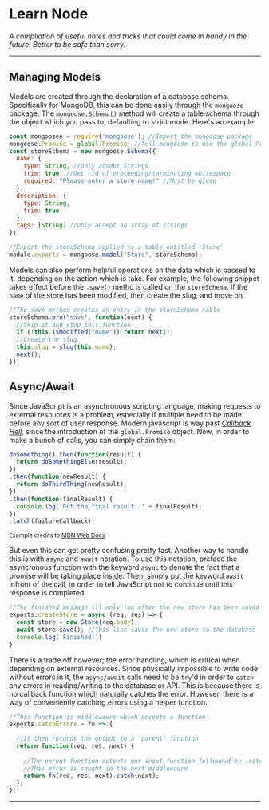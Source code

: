 # Learn Node

_A compliation of useful notes and tricks that could come in handy in the future. Better to be safe than sorry!_

---

## Managing Models

Models are created through the declaration of a database schema. Specifically for MongoDB, this can be done easily through the `mongoose` package. The `mongoose.Schema()` method will create a table schema through the object which you pass to, defaulting to strict mode. Here's an example:

```javascript
const mongoosee = require('mongoose'); //Import the mongoose package
mongoose.Promise = global.Promise; //Tell mongoose to use the global Promise object on it's DB interactions
const storeSchema = new mongoose.Schema({
  name: {
    type: String, //Only accept Strings
    trim: true, //Get rid of preceeding/terminating whitespace
    required: "Please enter a store name!" //Must be given
  },
  description: {
    type: String,
    trim: true
  },
  tags: [String] //Only accept an array of strings
});

//Export the storeSchema applied to a table entitled 'Store'
module.exports = mongoose.model("Store", storeSchema);
```

Models can also perform helpful operations on the data which is passed to it, depending on the action which is take. For example, the following snippet takes effect before the `.save()` metho is called on the `storeSchema`. If the `name` of the store has been modified, then create the slug, and move on.

```javascript
//The save method creates an entry in the storeSchema table
storeSchema.pre("save", function(next) {
  //Skip it and stop this function
  if (!this.isModified("name")) return next();
  //Create the slug
  this.slug = slug(this.name);
  next();
});
```

## Async/Await

Since JavaScript is an asynchronous scripting language, making requests to external resources is a problem, especially if multiple need to be made before any sort of user response. Modern javascript is way past _[Callback Hell](http://callbackhell.com/)_, since the introduction of the `global.Promise` object. Now, in order to make a bunch of calls, you can simply chain them:

```javascript
doSomething().then(function(result) {
  return doSomethingElse(result);
})
.then(function(newResult) {
  return doThirdThing(newResult);
})
.then(function(finalResult) {
  console.log('Got the final result: ' + finalResult);
})
.catch(failureCallback);
```
<small>Example credits to [MDN Web Docs](https://developer.mozilla.org/en-US/docs/Web/JavaScript/Guide/Using_promises)</small>

But even this can get pretty confusing pretty fast. Another way to handle this is with `async` and `await` notation. To use this notation, preface the asyncronous function with the keyword `async` to denote the fact that a promise will be taking place inside. Then, simply put the keyword `await` infront of the call, in order to tell JavaScript not to continue until this response is completed. 

```javascript
//The finished message ill only log after the new store has been saved
exports.createStore = async (req, res) => {
  const store = new Store(req.body);
  await store.save(); //This line saves the new store to the database
  console.log('Finished!')
}
```

There is a trade off however; the error handling, which is critical when depending on external resources. Since physically impossible to write code without errors in it, the `async/await` calls need to be `try`'d in order to `catch` any errors in reading/writing to the database or API. This is because there is no callback function which naturally catches the error. However, there is a way of conveniently catching errors using a helper function.

```javascript
//This function is middlewawre which accepts a function
exports.catchErrors = fn => {

  //It then returns the output to a 'parent' function
  return function(req, res, next) {
    
    //The parent function outputs our input function followewd by .catch() in order to catch the error, and skip to the next middleware.
    //This error is caught in the next middlewawre
    return fn(req, res, next).catch(next);
  };
};
```

---
